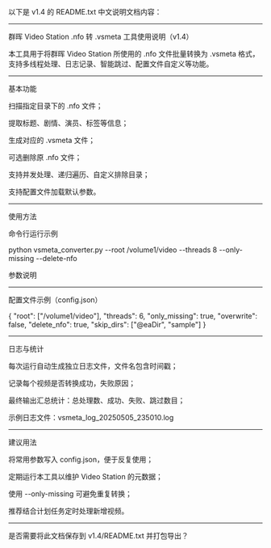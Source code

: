 以下是 v1.4 的 README.txt 中文说明文档内容：


---

群晖 Video Station .nfo 转 .vsmeta 工具使用说明（v1.4）

本工具用于将群晖 Video Station 所使用的 .nfo 文件批量转换为 .vsmeta 格式，支持多线程处理、日志记录、智能跳过、配置文件自定义等功能。


---

基本功能

扫描指定目录下的 .nfo 文件；

提取标题、剧情、演员、标签等信息；

生成对应的 .vsmeta 文件；

可选删除原 .nfo 文件；

支持并发处理、递归遍历、自定义排除目录；

支持配置文件加载默认参数。



---

使用方法

命令行运行示例

python vsmeta_converter.py --root /volume1/video --threads 8 --only-missing --delete-nfo

参数说明


---

配置文件示例（config.json）

{
  "root": ["/volume1/video"],
  "threads": 6,
  "only_missing": true,
  "overwrite": false,
  "delete_nfo": true,
  "skip_dirs": ["@eaDir", "sample"]
}


---

日志与统计

每次运行自动生成独立日志文件，文件名包含时间戳；

记录每个视频是否转换成功，失败原因；

最终输出汇总统计：总处理数、成功、失败、跳过数目；

示例日志文件：vsmeta_log_20250505_235010.log



---

建议用法

将常用参数写入 config.json，便于反复使用；

定期运行本工具以维护 Video Station 的元数据；

使用 --only-missing 可避免重复转换；

推荐结合计划任务定时处理新增视频。



---

是否需要将此文档保存到 v1.4/README.txt 并打包导出？


